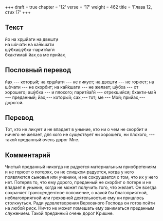 +++
draft = true
chapter = '12'
verse = '17'
weight = 462
title = 'Глава 12, стих 17'
+++
## Текст

йо на хр̣шйати на двешт̣и  
на ш́очати на ка̄н̇кшати  
ш́убха̄ш́убха-паритйа̄гӣ  
бхактима̄н йах̣ са ме прийах̣

## Пословный перевод

йах̣ --- который; на хр̣шйати --- не ликует; на двешт̣и --- не горюет; на
ш́очати --- не скорбит; на ка̄н̇кшати --- не желает; ш́убха --- от хорошего;
аш́убха --- и плохого; паритйа̄гӣ --- отрекшийся; бхакти-ма̄н ---
преданный; йах̣ --- который; сах̣ --- тот; ме --- Мой; прийах̣ --- дорогой.

## Перевод

Тот, кто не ликует и не впадает в уныние, кто ни о чем не скорбит и
ничего не желает, для кого не существует ни хорошего, ни плохого, ---
такой преданный очень дорог Мне.

## Комментарий

Чистый преданный никогда не радуется материальным приобретениям и не
горюет о потерях, он не слишком радуется, когда у него появляются
сыновья или ученики, и не сокрушается о том, что их у него нет. Потеряв
то, что ему дорого, преданный не скорбит о потере и не впадает в уныние,
когда не может получить того, что желает. Он всегда сохраняет
трансцендентное положение, с какой бы благоприятной, неблагоприятной или
греховной деятельностью ему ни пришлось столкнуться. Ради удовлетворения
Верховного Господа он готов пойти на любой риск. Ничто не может помешать
ему заниматься преданным служением. Такой преданный очень дорог Кришне.
